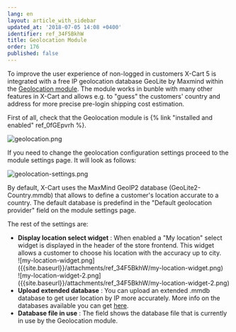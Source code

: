 ```yaml
---
lang: en
layout: article_with_sidebar
updated_at: '2018-07-05 14:08 +0400'
identifier: ref_34F5BkhW
title: Geolocation Module
order: 176
published: false
---
```

To improve the user experience of non-logged in customers X-Cart 5 is integrated with a free IP geolocation database GeoLite by Maxmind within the [Geolocation module](https://market.x-cart.com/addons/geolocation.html). The module works in bunble with many other features in X-Cart and allows e.g. to "guess" the customers' country and address for more precise pre-login shipping cost estimation.

First of all, check that the Geolocation module is {% link "installed and enabled" ref_0fGEpvrh %}. 

 ![geolocation.png]({{site.baseurl}}/attachments/ref_2tPJubPU/geolocation.png)

If you need to change the geolocation configuration settings proceed to the module settings page. It will look as follows:

![geolocation-settings.png]({{site.baseurl}}/attachments/ref_2tPJubPU/geolocation-settings.png)

By default, X-Cart uses the MaxMind GeoIP2 database (GeoLite2-Country.mmdb) that allows to define a customer's location accurate to a country. The default database is predefind in the "Default geolocation provider" field on the module settings page.

The rest of the settings are:

* **Display location select widget** : When enabled a "My location" select widget is displayed in the header of the store frontend. This widget allows a customer to choose his location with the accuracy up to city. 
    <div class="ui stackable two column grid">
     <div class="column" markdown="span">![my-location-widget.png]({{site.baseurl}}/attachments/ref_34F5BkhW/my-location-widget.png)</div>
     <div class="column" markdown="span">![my-location-widget-2.png]({{site.baseurl}}/attachments/ref_34F5BkhW/my-location-widget-2.png)</div>
    </div>
* **Upload extended database** : You can upload an extended .mmdb database to get user location by IP more accurately. More info on the databases available you can get [here](https://www.maxmind.com/en/geoip2-databases?%refID=xcart% "Geolocation Module"). 
* **Database file in use** : The field shows the database file that is currently in use by the Geolocation module.

